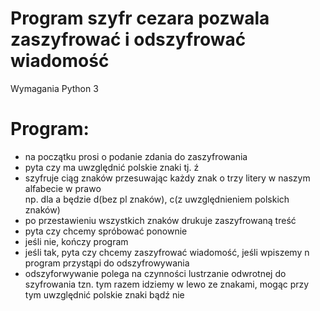# Program szyfr cezara pozwala zaszyfrować i odszyfrować wiadomość

Wymagania Python 3

# Program:
- na początku prosi o podanie zdania do zaszyfrowania
- pyta czy ma uwzględnić polskie znaki tj. ź 
- szyfruje ciąg znaków przesuwając każdy znak o trzy litery w naszym alfabecie w prawo<br>
np. dla a będzie d(bez pl znaków), c(z uwzględnieniem polskich znaków)
- po przestawieniu wszystkich znaków drukuje zaszyfrowaną treść
- pyta czy chcemy spróbować ponownie
- jeśli nie, kończy program
- jeśli tak, pyta czy chcemy zaszyfrować wiadomość, jeśli wpiszemy n program przystąpi do odszyfrowywania
- odszyforwywanie polega na czynności lustrzanie odwrotnej do szyfrowania 
tzn. tym razem idziemy w lewo ze znakami, mogąc przy tym uwzględnić polskie znaki bądź nie
